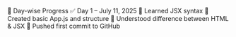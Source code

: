 📅 Day-wise Progress
✅ Day 1 – July 11, 2025
🔸 Learned JSX syntax
🔸 Created basic App.js and structure
🔸 Understood difference between HTML & JSX
🔸 Pushed first commit to GitHub
